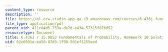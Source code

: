 ```yaml
---
content_type: resource
description: ''
file: https://ol-ocw-studio-app-qa.s3.amazonaws.com/courses/6-436j-fundamentals-of-probability-fall-2018/82e0591aea5087d31f90501ef1255eed_MIT6_436JF18_hw10solutions.pdf
file_type: application/pdf
parent_uid: 411c04d5-733a-de7d-e434-57315f876d52
resourcetype: Document
title: 6.436J / 15.085J Fundamentals of Probability, Homework 10 Solutions
uid: 82e0591a-ea50-87d3-1f90-501ef1255eed
---
```

